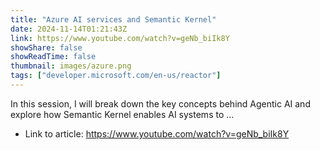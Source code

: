 ```yaml
---
title: "Azure AI services and Semantic Kernel"
date: 2024-11-14T01:21:43Z
link: https://www.youtube.com/watch?v=geNb_biIk8Y
showShare: false
showReadTime: false
thumbnail: images/azure.png
tags: ["developer.microsoft.com/en-us/reactor"]
---
```

In this session, I will break down the key concepts behind Agentic AI and explore how Semantic Kernel enables AI systems to ...

- Link to article: https://www.youtube.com/watch?v=geNb_biIk8Y